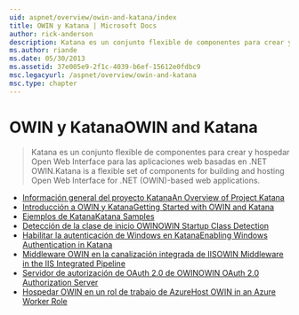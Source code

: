 ```yaml
---
uid: aspnet/overview/owin-and-katana/index
title: OWIN y Katana | Microsoft Docs
author: rick-anderson
description: Katana es un conjunto flexible de componentes para crear y hospedar Open Web Interface para las aplicaciones web basadas en .NET OWIN.
ms.author: riande
ms.date: 05/30/2013
ms.assetid: 37e005e9-2f1c-4039-b6ef-15612e0fdbc9
msc.legacyurl: /aspnet/overview/owin-and-katana
msc.type: chapter
---
```

<a name="owin-and-katana"></a><span data-ttu-id="ac8a1-103">OWIN y Katana</span><span class="sxs-lookup"><span data-stu-id="ac8a1-103">OWIN and Katana</span></span>
====================
> <span data-ttu-id="ac8a1-104">Katana es un conjunto flexible de componentes para crear y hospedar Open Web Interface para las aplicaciones web basadas en .NET OWIN.</span><span class="sxs-lookup"><span data-stu-id="ac8a1-104">Katana is a flexible set of components for building and hosting Open Web Interface for .NET (OWIN)-based web applications.</span></span>


- [<span data-ttu-id="ac8a1-105">Información general del proyecto Katana</span><span class="sxs-lookup"><span data-stu-id="ac8a1-105">An Overview of Project Katana</span></span>](an-overview-of-project-katana.md)
- [<span data-ttu-id="ac8a1-106">Introducción a OWIN y Katana</span><span class="sxs-lookup"><span data-stu-id="ac8a1-106">Getting Started with OWIN and Katana</span></span>](getting-started-with-owin-and-katana.md)
- [<span data-ttu-id="ac8a1-107">Ejemplos de Katana</span><span class="sxs-lookup"><span data-stu-id="ac8a1-107">Katana Samples</span></span>](katana-samples.md)
- [<span data-ttu-id="ac8a1-108">Detección de la clase de inicio OWIN</span><span class="sxs-lookup"><span data-stu-id="ac8a1-108">OWIN Startup Class Detection</span></span>](owin-startup-class-detection.md)
- [<span data-ttu-id="ac8a1-109">Habilitar la autenticación de Windows en Katana</span><span class="sxs-lookup"><span data-stu-id="ac8a1-109">Enabling Windows Authentication in Katana</span></span>](enabling-windows-authentication-in-katana.md)
- [<span data-ttu-id="ac8a1-110">Middleware OWIN en la canalización integrada de IIS</span><span class="sxs-lookup"><span data-stu-id="ac8a1-110">OWIN Middleware in the IIS Integrated Pipeline</span></span>](owin-middleware-in-the-iis-integrated-pipeline.md)
- [<span data-ttu-id="ac8a1-111">Servidor de autorización de OAuth 2.0 de OWIN</span><span class="sxs-lookup"><span data-stu-id="ac8a1-111">OWIN OAuth 2.0 Authorization Server</span></span>](owin-oauth-20-authorization-server.md)
- [<span data-ttu-id="ac8a1-112">Hospedar OWIN en un rol de trabajo de Azure</span><span class="sxs-lookup"><span data-stu-id="ac8a1-112">Host OWIN in an Azure Worker Role</span></span>](host-owin-in-an-azure-worker-role.md)
